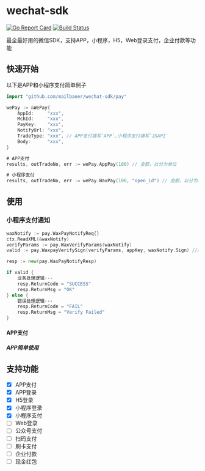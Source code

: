 # wechat-sdk
[![Go Report Card](https://goreportcard.com/badge/github.com/aimuz/wechat-sdk)](https://goreportcard.com/report/github.com/aimuz/wechat-sdk)
[![Build Status](https://travis-ci.org/aimuz/wechat-sdk.svg?branch=master)](https://travis-ci.org/aimuz/wechat-sdk)

最全最好用的微信SDK，支持APP，小程序，H5，Web登录支付，企业付款等功能


## 快速开始
以下是APP和小程序支付简单例子
```go
import "github.com/mailbaoer/wechat-sdk/pay"

wePay := &WePay{
	AppId:     "xxx",
	MchId:     "xxx",
	PayKey:    "xxx",
	NotifyUrl: "xxx",
	TradeType: "xxx", // APP支付填写`APP`,小程序支付填写`JSAPI`
	Body:      "xxx",
}

# APP支付
results, outTradeNo, err := wePay.AppPay(100) // 金额，以分为单位

# 小程序支付
results, outTradeNo, err := wePay.WaxPay(100, "open_id") // 金额，以分为单位；open_id为获取的用户的open_id
```

## 使用
### 小程序支付通知
```go
waxNotify := pay.WaxPayNotifyReq{}
ctx.ReadXML(&waxNotify)
verifyParams := pay.WaxVerifyParams(waxNotify)
valid := pay.WaxpayVerifySign(verifyParams, appKey, waxNotify.Sign) //appKey 为自己在微信支付后台设置的API密钥

resp := new(pay.WaxPayNotifyResp)

if valid {
	业务处理逻辑···
	resp.ReturnCode = "SUCCESS"
	resp.ReturnMsg = "OK"
} else {
	错误处理逻辑···
	resp.ReturnCode = "FAIL"
	resp.ReturnMsg = "Verify Failed"
}
```


#### APP支付

##### APP简单使用

## 支持功能

- [x] APP支付
- [x] APP登录
- [x] H5登录
- [x] 小程序登录
- [x] 小程序支付
- [ ] Web登录
- [ ] 公众号支付
- [ ] 扫码支付
- [ ] 刷卡支付
- [ ] 企业付款
- [ ] 现金红包
